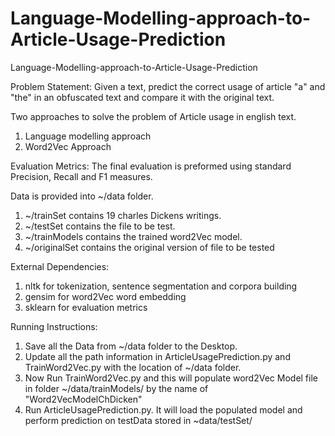 # Language-Modelling-approach-to-Article-Usage-Prediction
Language-Modelling-approach-to-Article-Usage-Prediction

Problem Statement: Given a text, predict the correct usage of article "a" and "the" in an obfuscated text and compare it with the original text. 

Two approaches to solve the problem of Article usage in english text.

1. Language modelling approach 
2. Word2Vec Approach

Evaluation Metrics: The final evaluation is preformed using standard Precision, Recall  and F1 measures. 

Data is provided into ~/data folder.
1. ~/trainSet contains 19 charles Dickens writings.
2. ~/testSet contains the file to be test.
3. ~/trainModels contains the trained word2Vec model.
4. ~/originalSet contains the original version of file to be tested


External Dependencies: 
1. nltk for tokenization, sentence segmentation and corpora building
2. gensim for word2Vec word embedding
3. sklearn for evaluation metrics


Running Instructions:

1. Save all the Data from ~/data folder to the Desktop. 
2. Update all the path information in ArticleUsagePrediction.py and TrainWord2Vec.py  with the location of ~/data folder.
3. Now Run TrainWord2Vec.py and this will populate word2Vec Model file in folder ~/data/trainModels/ by the name of "Word2VecModelChDicken"
4. Run ArticleUsagePrediction.py. It will load the populated model and perform prediction on testData stored in ~data/testSet/

